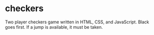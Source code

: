 checkers
========
Two player checkers game written in HTML, CSS, and JavaScript.
Black goes first. If a jump is available, it must be taken.
